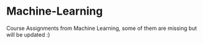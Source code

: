# Machine-Learning
Course Assignments from Machine Learning, some of them are missing but will be updated :)
